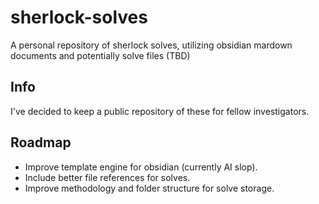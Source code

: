 # sherlock-solves
A personal repository of sherlock solves, utilizing obsidian mardown documents and potentially solve files (TBD)

## Info
I've decided to keep a public repository of these for fellow investigators.

## Roadmap
- Improve template engine for obsidian (currently AI slop).
- Include better file references for solves.
- Improve methodology and folder structure for solve storage.
